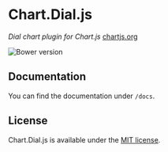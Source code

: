 # Chart.Dial.js

*Dial chart plugin for Chart.js* [chartjs.org](http://www.chartjs.org)

![Bower version](https://img.shields.io/bower/v/chart.dial.js.svg)

## Documentation

You can find the documentation under `/docs`.

## License

Chart.Dial.js is available under the [MIT license](http://opensource.org/licenses/MIT).
